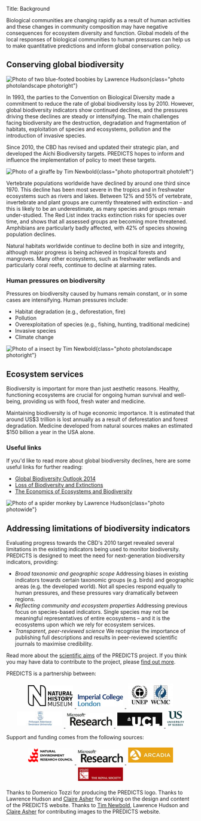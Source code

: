 Title: Background

Biological communities are changing rapidly as a result of human activities and
these changes in community composition may have negative consequences for
ecosystem diversity and function. Global models of the local responses of
biological communities to human pressures can help us to make quantitative
predictions and inform global conservation policy.

## Conserving global biodiversity

![Photo of two blue-footed boobies by Lawrence Hudson]({filename}/images/photos/lh5.jpg){class="photo photolandscape photoright"}

In 1993, the parties to the Convention on Biological Diversity made a commitment
to reduce the rate of global biodiversity loss by 2010. However, global
biodiversity indicators show continued declines, and the pressures driving these
declines are steady or intensifying. The main challenges facing biodiversity are
the destruction, degradation and fragmentation of habitats, exploitation of
species and ecosystems, pollution and the introduction of invasive species.

Since 2010, the CBD has revised and updated their strategic plan, and developed
the Aichi Biodiversity targets. PREDICTS hopes to inform and influence the
implementation of policy to meet these targets.

![Photo of a giraffe by Tim Newbold]({filename}/images/photos/tn3.jpg){class="photo photoportrait photoleft"}

Vertebrate populations worldwide have declined by around one third since 1970.
This decline has been most severe in the tropics and in freshwater ecosystems
such as rivers and lakes. Between 12% and 55% of vertebrate, invertebrate and
plant groups are currently threatened with extinction – and this is likely to be
an underestimate, as many species and groups remain under-studied. The Red List
index tracks extinction risks for species over time, and shows that all assessed
groups are becoming more threatened. Amphibians are particularly badly affected,
with 42% of species showing population declines.

Natural habitats worldwide continue to decline both in size and integrity,
although major progress is being achieved in tropical forests and mangroves.
Many other ecosystems, such as freshwater wetlands and particularly coral reefs,
continue to decline at alarming rates.

### Human pressures on biodiversity

Pressures on biodiversity caused by humans remain constant, or in some cases are
intensifying. Human pressures include:

* Habitat degradation (e.g., deforestation, fire)
* Pollution
* Overexploitation of species (e.g., fishing, hunting, traditional medicine)
* Invasive species
* Climate change

![Photo of a insect by Tim Newbold]({filename}/images/photos/tn2.jpg){class="photo photolandscape photoright"}

## Ecosystem services

Biodiversity is important for more than just aesthetic reasons. Healthy,
functioning ecosystems are crucial for ongoing human survival and well-being,
providing us with food, fresh water and medicine.

Maintaining biodiversity is of huge economic importance. It is estimated that
around US$3 trillion is lost annually as a result of deforestation and forest
degradation. Medicine developed from natural sources makes an estimated $150
billion a year in the USA alone.

### Useful links

If you'd like to read more about global biodiversity declines, here are some
useful links for further reading:

* [Global Biodiversity Outlook 2014](http://www.cbd.int/gbo4/)
* [Loss of Biodiversity and Extinctions](http://www.globalissues.org/article/171/loss-of-biodiversity-and-extinctions)
* [The Economics of Ecosystems and Biodiversity](http://www.teebweb.org/)

![Photo of a spider monkey by Lawrence Hudson]({filename}/images/photos/lh4.jpg){class="photo photowide"}

## Addressing limitations of biodiversity indicators

Evaluating progress towards the CBD's 2010 target revealed several limitations
in the existing indicators being used to monitor biodiversity. PREDICTS is
designed to meet the need for next-generation biodiversity indicators, providing:

* *Broad taxonomic and geographic scope*
    Addressing biases in existing indicators towards certain taxonomic groups (e.g. birds) and geographic areas (e.g. the developed world). Not all species respond equally to human pressures, and these pressures vary dramatically between regions.
* *Reflecting community and ecosystem properties*
    Addressing previous focus on species-based indicators. Single species may not be meaningful representatives of entire ecosystems – and it is the ecosystems upon which we rely for ecosystem services.
* *Transparent, peer-reviewed science*
    We recognise the importance of publishing full descriptions and results in peer-reviewed scientific journals to maximise credibility.

Read more about the [scientific aims]({filename}/pages/the_science.md) of the PREDICTS
project. If you think you may have data to contribute to the project, please
[find out more]({filename}/pages/contribute.md).

PREDICTS is a partnership between:

<style>
.logo a {
  text-decoration: none;
  border: none;
}

.logo a {
  text-decoration: none;
  border: none;
}

.logo:hover {
  text-decoration: none
}

.logo img {
  margin: 5px;
  max-width: 120px;
  max-height: 70px;
}
</style>

<div style="text-align: center">
  <a href="http://www.nhm.ac.uk/" target="_blank" class="logo">
    <img src="../images/logos/nhm.jpg"
         alt="Natural History Museum logo"/>
  </a>
  <a href="http://www3.imperial.ac.uk/" target="_blank" class="logo">
    <img src="../images/logos/imperial.jpg"
         alt="Imperial College London logo"/>
  </a>
  <a href="http://www.unep-wcmc.org/" target="_blank" class="logo">
    <img src="../images/logos/unep_wcmc.jpg"
         alt="UNEP-WCMC logo"/>
  </a>
</div>

<div style="text-align: center">
  <a href="http://www.swansea.ac.uk/" target="_blank" class="logo">
    <img src="../images/logos/university_of_swansea.jpg"
         alt="University of Swansea logo"/>
  </a>
  <a href="http://research.microsoft.com" target="_blank" class="logo">
    <img src="../images/logos/microsoft_research.jpg"
         alt="Microsoft Research logo"/>
  </a>
  <a href="https://www.ucl.ac.uk/" target="_blank" class="logo">
    <img src="../images/logos/ucl.png" alt="UCL logo"/>
  </a>
  <a href="http://www.sussex.ac.uk/" target="_blank" class="logo">
    <img src="../images/logos/sussex.png"
         alt="University of Sussex logo"/>
  </a>
</div>

<p>
  Support and funding comes from the following sources:
</p>

<div style="text-align: center">
  <a href="http://www.nerc.ac.uk/" target="_blank" class="logo">
    <img src="../images/logos/nerc.png" alt="NERC logo"/>
  </a>
  <a href="http://research.microsoft.com" target="_blank" class="logo">
    <img src="../images/logos/microsoft_research.jpg"
         alt="Microsoft Research logo"/>
  </a>
  <a href="http://www.arcadiafund.org.uk/" target="_blank" class="logo">
    <img src="../images/logos/arcadia.jpg"
         alt="Arcadia logo"/>
  </a>
  <a href="http://royalsociety.org/" target="_blank" class="logo">
    <img src="../images/logos/royal_society.png"
         alt="Royal Society logo"/>
  </a>
</div>

Thanks to Domenico Tozzi for producing the PREDICTS logo.
Thanks to Lawrence Hudson and [Claire Asher](http://bioclaire13.blogspot.co.uk)
for working on the design and content of the PREDICTS website.
Thanks to [Tim Newbold](http://sites.google.com/site/timnewbold31/),
Lawrence Hudson and  [Claire Asher](http://bioclaire13.blogspot.co.uk)
for contributing images to the PREDICTS website.
